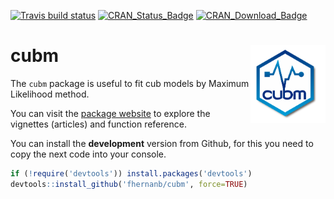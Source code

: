 [![Travis build status](https://travis-ci.org/fhernanb/cubm.svg?branch=master)](https://travis-ci.org/fhernanb/cubm)
[![CRAN\_Status\_Badge](http://www.r-pkg.org/badges/version-ago/cubm)](https://cran.r-project.org/package=cubm)
[![CRAN\_Download\_Badge](http://cranlogs.r-pkg.org/badges/cubm)](https://cran.r-project.org/package=cubm) 


# cubm <img src="man/figures/logo.png" align="right" alt="" width="120" />

The `cubm` package is useful to fit cub models by Maximum Likelihood method.

You can visit the [package website](https://fhernanb.github.io/cubm/index.html) to explore the vignettes (articles) and function reference. 

You can install the **development** version from Github, for this you need to copy the next code into your console.

```r
if (!require('devtools')) install.packages('devtools')  
devtools::install_github('fhernanb/cubm', force=TRUE)
```

